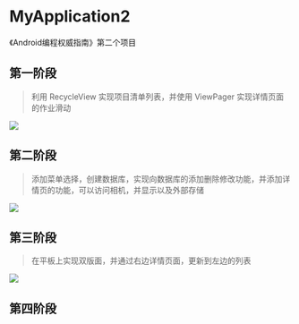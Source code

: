 # MyApplication2
《Android编程权威指南》第二个项目
## 第一阶段
> 利用 RecycleView 实现项目清单列表，并使用 ViewPager 实现详情页面的作业滑动

![](http://ww1.sinaimg.cn/mw690/006rAlqhly1fji1dq6htgj30ax0mftcb.jpg)

## 第二阶段
> 添加菜单选择，创建数据库，实现向数据库的添加删除修改功能，并添加详情页的功能，可以访问相机，并显示以及外部存储

![](http://ww1.sinaimg.cn/mw690/006rAlqhly1fkk1dm9zv6j30b90mawhn.jpg)

## 第三阶段
> 在平板上实现双版面，并通过右边详情页面，更新到左边的列表

![](http://ww1.sinaimg.cn/mw690/006rAlqhly1fkk15mhdb2j30ml0cymz0.jpg)

## 第四阶段
